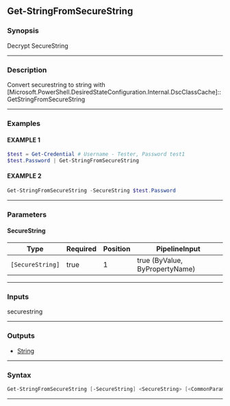 Get-StringFromSecureString
--------------------------
### Synopsis
Decrypt SecureString

---
### Description

Convert securestring to string with
[Microsoft.PowerShell.DesiredStateConfiguration.Internal.DscClassCache]::GetStringFromSecureString

---
### Examples
#### EXAMPLE 1
```PowerShell
$test = Get-Credential # Username - Tester, Password test1
$test.Password | Get-StringFromSecureString
```

#### EXAMPLE 2
```PowerShell
Get-StringFromSecureString -SecureString $test.Password
```

---
### Parameters
#### **SecureString**




|Type            |Required|Position|PipelineInput                 |
|----------------|--------|--------|------------------------------|
|`[SecureString]`|true    |1       |true (ByValue, ByPropertyName)|



---
### Inputs
securestring

---
### Outputs
* [String](https://learn.microsoft.com/en-us/dotnet/api/System.String)




---
### Syntax
```PowerShell
Get-StringFromSecureString [-SecureString] <SecureString> [<CommonParameters>]
```
---

